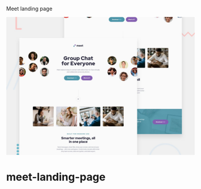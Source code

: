 Meet landing page

![Design preview for the Meet landing page coding challenge](./preview.jpg)
# meet-landing-page
